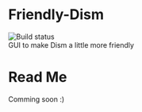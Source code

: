 # Friendly-Dism
![Build status](https://ci.appveyor.com/api/projects/status/2qos8noasknojrma/branch/master?svg=true)  
GUI to make Dism a little more friendly  
# Read Me  
Comming soon :)
